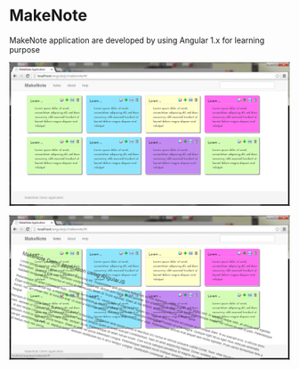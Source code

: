 MakeNote
========

 MakeNote application are developed by using Angular 1.x for learning purpose


![alt tag](https://raw.githubusercontent.com/RajaJaganathan/MakeNote/master/src/assets/images/makenote.png)

![alt tag](https://raw.githubusercontent.com/RajaJaganathan/MakeNote/master/src/assets/images/makenote_effect.png)